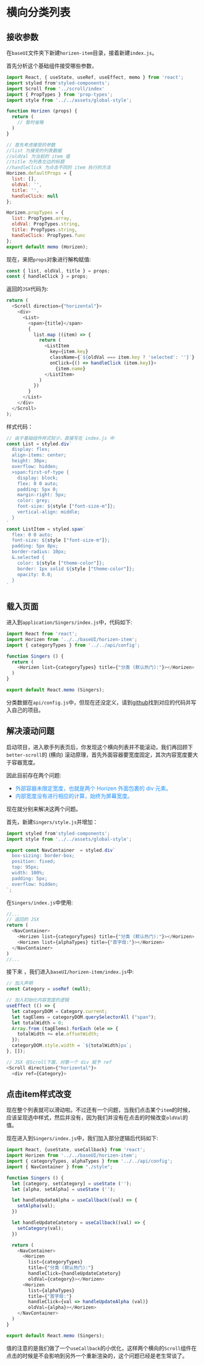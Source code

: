 # 横向分类列表

## 接收参数
在`baseUI`文件夹下新建`horizen-item`目录，接着新建`index.js`。

首先分析这个基础组件接受哪些参数，
```javascript
import React, { useState, useRef, useEffect, memo } from 'react';
import styled from'styled-components';
import Scroll from '../scroll/index'
import { PropTypes } from 'prop-types';
import style from '../../assets/global-style';

function Horizen (props) {
  return (
    // 暂时省略
  )
}

// 首先考虑接受的参数
//list 为接受的列表数据
//oldVal 为当前的 item 值
//title 为列表左边的标题
//handleClick 为点击不同的 item 执行的方法
Horizen.defaultProps = {
  list: [],
  oldVal: '',
  title: '',
  handleClick: null
};

Horizen.propTypes = {
  list: PropTypes.array,
  oldVal: PropTypes.string,
  title: PropTypes.string,
  handleClick: PropTypes.func
};
export default memo (Horizen);
```

现在，来把`props`对象进行解构赋值:
```javascript
const { list, oldVal, title } = props;
const { handleClick } = props;
```
返回的`JSX`代码为:
```javascript
return (
  <Scroll direction={"horizental"}>
    <div>
      <List>
        <span>{title}</span>
        {
          list.map ((item) => {
            return (
              <ListItem
                key={item.key}
                className={`${oldVal === item.key ? 'selected': ''}`}
                onClick={() => handleClick (item.key)}>
                  {item.name}
              </ListItem>
            )
          })
        }
      </List>
    </div>
  </Scroll>
);
```
样式代码：
```javascript
// 由于基础组件样式较少，直接写在 index.js 中
const List = styled.div`
  display: flex;
  align-items: center;
  height: 30px;
  overflow: hidden;
  >span:first-of-type {
    display: block;
    flex: 0 0 auto;
    padding: 5px 0;
    margin-right: 5px;
    color: grey;
    font-size: ${style ["font-size-m"]};
    vertical-align: middle;
  }
`
const ListItem = styled.span`
  flex: 0 0 auto;
  font-size: ${style ["font-size-m"]};
  padding: 5px 8px;
  border-radius: 10px;
  &.selected {
    color: ${style ["theme-color"]};
    border: 1px solid ${style ["theme-color"]};
    opacity: 0.8;
  }
`
```

## 载入页面
进入到`application/Singers/index.js`中，代码如下:
```javascript
import React from 'react';
import Horizen from '../../baseUI/horizen-item';
import { categoryTypes } from '../../api/config';

function Singers () {
  return (
    <Horizen list={categoryTypes} title={"分类 (默认热门):"}></Horizen>
  )
}

export default React.memo (Singers);
```

分类数据在`api/config.js`中，但现在还没定义，请到[github](https://github.com/taopoppy/cloud-music/blob/main/src/api/config.js)找到对应的代码并写入自己的项目。

## 解决滚动问题
启动项目，进入歌手列表页后，你发现这个横向列表并不能滚动，我们再回顾下`better-scroll`的 (横向) 滚动原理，首先外面容器要宽度固定，其次内容宽度要大于容器宽度。

因此目前存在两个问题:

+ <font color=#1E90FF>外部容器未限定宽度，也就是两个 Horizen 外面包裹的 div 元素。</font>
+ <font color=#1E90FF>内部宽度没有进行相应的计算，始终为屏幕宽度。</font>

现在就分别来解决这两个问题。

首先，新建`Singers/style.js`并增加：
```javascript
import styled from'styled-components';
import style from '../../assets/global-style';

export const NavContainer  = styled.div`
  box-sizing: border-box;
  position: fixed;
  top: 95px;
  width: 100%;
  padding: 5px;
  overflow: hidden;
`;
```
在`Singers/index.js`中使用:
```javascript
//...
// 返回的 JSX
return (
  <NavContainer>
    <Horizen list={categoryTypes} title={"分类 (默认热门):"}></Horizen>
    <Horizen list={alphaTypes} title={"首字母:"}></Horizen>
  </NavContainer>
)
//...
```

接下来 ，我们进入`baseUI/horizen-item/index.js`中:
```javascript
// 加入声明
const Category = useRef (null);

// 加入初始化内容宽度的逻辑
useEffect (() => {
  let categoryDOM = Category.current;
  let tagElems = categoryDOM.querySelectorAll ("span");
  let totalWidth = 0;
  Array.from (tagElems).forEach (ele => {
    totalWidth += ele.offsetWidth;
  });
  categoryDOM.style.width = `${totalWidth}px`;
}, []);

// JSX 在Scroll下面，对第一个 div 赋予 ref
<Scroll direction={"horizental"}>
  <div ref={Category}>
```

## 点击item样式改变
现在整个列表就可以滑动啦。不过还有一个问题，当我们点击某个`item`的时候，应该呈现选中样式，然后并没有，因为我们并没有在点击的时候改变`oldVal`的值。

现在进入到`Singers/index.js`中，我们加入部分逻辑后代码如下:
```javascript
import React, {useState, useCallback} from 'react';
import Horizen from '../../baseUI/horizen-item';
import { categoryTypes, alphaTypes } from '../../api/config';
import { NavContainer } from "./style";

function Singers () {
  let [category, setCategory] = useState ('');
  let [alpha, setAlpha] = useState ('');

  let handleUpdateAlpha = useCallback((val) => {
    setAlpha(val);
  })

  let handleUpdateCatetory = useCallback((val) => {
    setCategory(val);
  })

  return (
    <NavContainer>
      <Horizen
        list={categoryTypes}
        title={"分类 (默认热门):"}
        handleClick={handleUpdateCatetory}
        oldVal={category}></Horizen>
      <Horizen
        list={alphaTypes}
        title={"首字母:"}
        handleClick={val => handleUpdateAlpha (val)}
        oldVal={alpha}></Horizen>
    </NavContainer>
  )
}

export default React.memo (Singers);
```
值的注意的是我们做了一个`useCallback`的小优化，这样两个横向的`Scroll`组件在点击的时候是不会影响到另外一个重新渲染的，这个问题已经是老生常谈了。